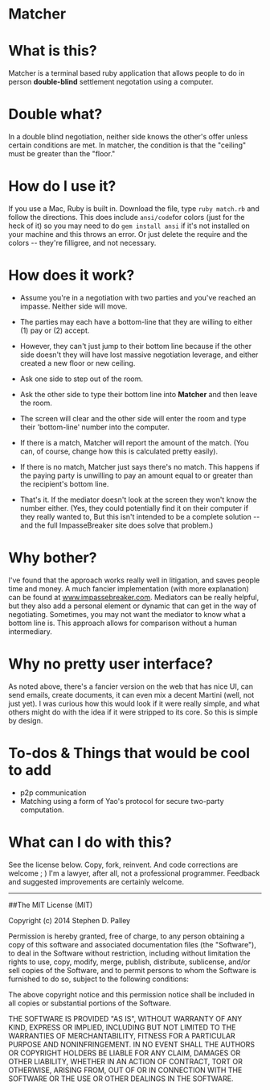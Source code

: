 Matcher
=======

# What is this?
Matcher is a terminal based ruby application that allows people to do in person **double-blind** settlement negotation using a computer.
# Double what?
In a double blind negotiation, neither side knows the other's offer unless certain conditions are met.  In matcher, the condition is that the "ceiling" must be greater than the "floor."
# How do I use it?
If you use a Mac, Ruby is built in.  Download the file, type `ruby match.rb` and follow the directions.  This does include `ansi/code`for colors (just for the heck of it) so you may need to do `gem install ansi` if it's not installed on your machine and this throws an error.  Or just delete the require and the colors -- they're filligree, and not necessary.  
# How does it work?
-  Assume you're in a negotiation with two parties and you've reached an impasse.  Neither side will move.

- The parties may each have a bottom-line that they are willing to either (1) pay or (2) accept.

- However, they can't just jump to their bottom line because if the other side doesn't they will have lost massive negotiation leverage, and either created a new floor or new ceiling.

- Ask one side to step out of the room.

- Ask the other side to type their bottom line into **Matcher** and then leave the room.

- The screen will clear and the other side will enter the room and type their 'bottom-line' number into the computer.  

- If there is a match, Matcher will report the amount of the match.  (You can, of course, change how this is calculated pretty easily).

- If there is no match, Matcher just says there's no match.  This happens if the paying party is unwilling to pay an amount equal to or greater than the recipient's bottom line.

- That's it.  If the mediator doesn't look at the screen they won't know the number either.  (Yes, they could potentially find it on their computer if they really wanted  to,  But this isn't intended to be a complete solution -- and the full ImpasseBreaker site does solve that problem.)

# Why bother?
I've found that the approach works really well in litigation, and saves people time and money.  A much fancier implementation (with more explanation) can be found at www.impassebreaker.com.  Mediators can be really helpful, but they also add a personal element or dynamic that can get in the way of negotiating.  Sometimes, you may not want the mediator to know what a bottom line is.  This approach allows for comparison without a human intermediary.  
# Why no pretty user  interface?
As noted above, there's a fancier version on the web that has nice UI, can send emails, create documents, it can even mix a decent Martini  (well, not just yet).   I was curious how this would look if it were really simple, and what others might do with the idea if it were stripped to its core.   So this is simple by design.

# To-dos & Things that would be cool to add
- p2p communication
- Matching using a form of Yao's protocol for secure two-party computation. 

# What can I do with this?
See the license below.  Copy, fork, reinvent.  And code corrections are welcome ; ) I'm a lawyer, after all, not a professional programmer.  Feedback and suggested improvements are certainly welcome.  


------

##The MIT License (MIT)

Copyright (c) 2014 Stephen D. Palley

Permission is hereby granted, free of charge, to any person obtaining a copy
of this software and associated documentation files (the "Software"), to deal
in the Software without restriction, including without limitation the rights
to use, copy, modify, merge, publish, distribute, sublicense, and/or sell
copies of the Software, and to permit persons to whom the Software is
furnished to do so, subject to the following conditions:

The above copyright notice and this permission notice shall be included in all
copies or substantial portions of the Software.

THE SOFTWARE IS PROVIDED "AS IS", WITHOUT WARRANTY OF ANY KIND, EXPRESS OR
IMPLIED, INCLUDING BUT NOT LIMITED TO THE WARRANTIES OF MERCHANTABILITY,
FITNESS FOR A PARTICULAR PURPOSE AND NONINFRINGEMENT. IN NO EVENT SHALL THE
AUTHORS OR COPYRIGHT HOLDERS BE LIABLE FOR ANY CLAIM, DAMAGES OR OTHER
LIABILITY, WHETHER IN AN ACTION OF CONTRACT, TORT OR OTHERWISE, ARISING FROM,
OUT OF OR IN CONNECTION WITH THE SOFTWARE OR THE USE OR OTHER DEALINGS IN THE
SOFTWARE.
